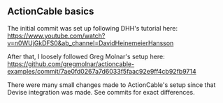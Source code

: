 ## ActionCable basics

The initial commit was set up following DHH's tutorial here: https://www.youtube.com/watch?v=n0WUjGkDFS0&ab_channel=DavidHeinemeierHansson

After that, I loosely followed Greg Molnar's setup here:  https://github.com/gregmolnar/actioncable-examples/commit/7ae0fd0267a7d6033f5faac92e9ff4cb92fb9714

There were many small changes made to ActionCable's setup since that Devise integration was made. See commits for exact differences.
